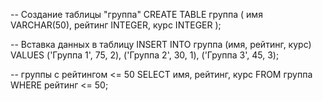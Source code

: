 -- Создание таблицы "группа"
CREATE TABLE группа (
    имя VARCHAR(50),
    рейтинг INTEGER,
    курс INTEGER
);

-- Вставка данных в таблицу
INSERT INTO группа (имя, рейтинг, курс)
VALUES ('Группа 1', 75, 2),
       ('Группа 2', 30, 1),
       ('Группа 3', 45, 3);

-- группы с рейтингом <= 50
SELECT имя, рейтинг, курс
FROM группа
WHERE рейтинг <= 50;
